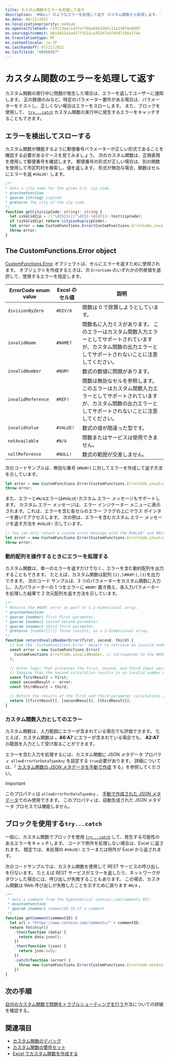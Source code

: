 ```yaml
---
title: カスタム関数のエラーを処理して返す
description: '#NULL! のようなエラーを処理して返す カスタム関数から取得します。'
ms.date: 08/12/2021
ms.localizationpriority: medium
ms.openlocfilehash: c93c13aac1457e776ba8441565c11a23074a8d97
ms.sourcegitcommit: b6a3815a1ad17f3522ca35247a3fd5d7105e174e
ms.translationtype: MT
ms.contentlocale: ja-JP
ms.lasthandoff: 07/22/2022
ms.locfileid: "66958567"
---
```

# <a name="handle-and-return-errors-from-your-custom-function"></a>カスタム関数のエラーを処理して返す

カスタム関数の実行中に問題が発生した場合は、エラーを返してユーザーに通知します。 正の数値のみなど、特定のパラメーター要件がある場合は、パラメーターをテストし、正しくない場合はエラーをスローします。 また、ブロックを使用して、 [`try...catch`](https://developer.mozilla.org/docs/Web/JavaScript/Reference/Statements/try...catch) カスタム関数の実行中に発生するエラーをキャッチすることもできます。

## <a name="detect-and-throw-an-error"></a>エラーを検出してスローする

カスタム関数が機能するように郵便番号パラメーターが正しい形式であることを確認する必要があるケースを見てみましょう。 次のカスタム関数は、正規表現を使用して郵便番号を確認します。 郵便番号の形式が正しい場合は、別の関数を使用して市区町村を検索し、値を返します。 形式が無効な場合、関数はセルにエラーを返 `#VALUE!` します。

```typescript
/**
* Gets a city name for the given U.S. zip code.
* @customfunction
* @param {string} zipCode
* @returns The city of the zip code.
*/
function getCity(zipCode: string): string {
  let isValidZip = /(^\d{5}$)|(^\d{5}-\d{4}$)/.test(zipCode);
  if (isValidZip) return cityLookup(zipCode);
  let error = new CustomFunctions.Error(CustomFunctions.ErrorCode.invalidValue, "Please provide a valid U.S. zip code.");
  throw error;
}
```

## <a name="the-customfunctionserror-object"></a>The CustomFunctions.Error object

[CustomFunctions.Error](/javascript/api/custom-functions-runtime/customfunctions.error) オブジェクトは、セルにエラーを返すために使用されます。 オブジェクトを作成するときは、次 `ErrorCode` のいずれかの列挙値を選択して、使用するエラーを指定します。

|ErrorCode enum value  |Excel のセル値  |説明  |
|---------------|---------|---------|
|`divisionByZero` | `#DIV/0`  | 関数は 0 で除算しようとしています。 |
|`invalidName`    | `#NAME?`  | 関数名に入力ミスがあります。 このエラーはカスタム関数入力エラーとしてサポートされていますが、カスタム関数の出力エラーとしてサポートされないことに注意してください。 |
|`invalidNumber`  | `#NUM!`   | 数式の数値に問題があります。 |
|`invalidReference` | `#REF!` | 関数は無効なセルを参照します。 このエラーはカスタム関数入力エラーとしてサポートされていますが、カスタム関数の出力エラーとしてサポートされないことに注意してください。|
|`invalidValue`   | `#VALUE!` | 数式の値が間違った型です。 |
|`notAvailable`   | `#N/A`    | 関数またはサービスは使用できません。 |
|`nullReference`  | `#NULL!`  | 数式の範囲が交差しません。 |

次のコードサンプルは、無効な番号 (`#NUM!`) に対してエラーを作成して返す方法を示しています。

```typescript
let error = new CustomFunctions.Error(CustomFunctions.ErrorCode.invalidNumber);
throw error;
```

また、エラーと`#N/A`エラーは`#VALUE!`カスタム エラー メッセージもサポートします。 カスタム エラー メッセージは、エラー インジケーター メニューに表示されます。これは、エラーを含む各セルのエラー フラグの上にマウス ポインターを置いてアクセスします。 次の例は、エラーを含むカスタム エラー メッセージを返す方法を `#VALUE!` 示しています。

```typescript
// You can only return a custom error message with the #VALUE! and #N/A errors.
let error = new CustomFunctions.Error(CustomFunctions.ErrorCode.invalidValue, "The parameter can only contain lowercase characters.");
throw error;
```

### <a name="handle-errors-when-working-with-dynamic-arrays"></a>動的配列を操作するときにエラーを処理する

カスタム関数は、単一のエラーを返すだけでなく、エラーを含む動的配列を出力することもできます。 たとえば、カスタム関数は配列 `[1],[#NUM!],[3]`を出力できます。 次のコード サンプルは、3 つのパラメーターをカスタム関数に入力し、入力パラメーターの 1 つをエラーに `#NUM!` 置き換え、各入力パラメーターを処理した結果で 2 次元配列を返す方法を示しています。

```js
/**
* Returns the #NUM! error as part of a 2-dimensional array.
* @customfunction
* @param {number} first First parameter.
* @param {number} second Second parameter.
* @param {number} third Third parameter.
* @returns {number[][]} Three results, as a 2-dimensional array.
*/
function returnInvalidNumberError(first, second, third) {
  // Use the `CustomFunctions.Error` object to retrieve an invalid number error.
  const error = new CustomFunctions.Error(
    CustomFunctions.ErrorCode.invalidNumber, // Corresponds to the #NUM! error in the Excel UI.
  );

  // Enter logic that processes the first, second, and third input parameters.
  // Imagine that the second calculation results in an invalid number error. 
  const firstResult = first;
  const secondResult =  error;
  const thirdResult = third;

  // Return the results of the first and third parameter calculations and a #NUM! error in place of the second result. 
  return [[firstResult], [secondResult], [thirdResult]];
}
```

### <a name="errors-as-custom-function-inputs"></a>カスタム関数入力としてのエラー

カスタム関数は、入力範囲にエラーが含まれている場合でも評価できます。 たとえば、カスタム関数は **、A6:A7** にエラーが含まれている場合でも、 **A2:A7** の範囲を入力として受け取ることができます。

エラーを含む入力を処理するには、カスタム関数に JSON メタデータ プロパティ `allowErrorForDataTypeAny` を設定する `true`必要があります。 詳細については、「 [カスタム関数の JSON メタデータを手動で作成](custom-functions-json.md#metadata-reference) する」を参照してください。

> [!IMPORTANT]
> このプロパティは `allowErrorForDataTypeAny` 、 [手動で作成された JSON メタデータ](custom-functions-json.md)でのみ使用できます。 このプロパティは、自動生成された JSON メタデータ プロセスでは機能しません。

## <a name="use-trycatch-blocks"></a>ブロックを使用する`try...catch`

一般に、カスタム関数でブロックを使用 [`try...catch`](https://developer.mozilla.org/docs/Web/JavaScript/Reference/Statements/try...catch) して、発生する可能性のあるエラーをキャッチします。 コードで例外を処理しない場合は、Excel に返されます。 既定では、未処理の `#VALUE!` エラーまたは例外が Excel から返されます。

次のコードサンプルでは、カスタム関数を使用して REST サービスの呼び出しを行ないます。 たとえば REST サービスがエラーを返したり、ネットワークがダウンした場合には、呼び出しが失敗することもあります。 この場合、カスタム関数は Web 呼び出しが失敗したことを示すために戻ります `#N/A` 。

```typescript
/**
 * Gets a comment from the hypothetical contoso.com/comments API.
 * @customfunction
 * @param {number} commentID ID of a comment.
 */
function getComment(commentID) {
  let url = "https://www.contoso.com/comments/" + commentID;
  return fetch(url)
    .then(function (data) {
      return data.json();
    })
    .then(function (json) {
      return json.body;
    })
    .catch(function (error) {
      throw new CustomFunctions.Error(CustomFunctions.ErrorCode.notAvailable);
    })
}
```

## <a name="next-steps"></a>次の手順

[自分のカスタム関数で問題をトラブルシューティングを行う](custom-functions-troubleshooting.md)方法についての詳細を確認する。

## <a name="see-also"></a>関連項目

* [カスタム関数のデバッグ](custom-functions-debugging.md)
* [カスタム関数の要件セット](/javascript/api/requirement-sets/excel/custom-functions-requirement-sets)
* [Excel でカスタム関数を作成する](custom-functions-overview.md)
